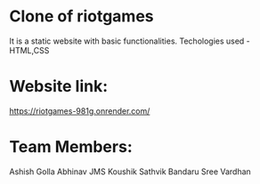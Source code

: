 # Clone of riotgames 
It is a static website with basic functionalities.
Techologies used - HTML,CSS
# Website link:
  https://riotgames-981g.onrender.com/


# Team Members:
Ashish Golla
Abhinav JMS
Koushik
Sathvik Bandaru
Sree Vardhan
